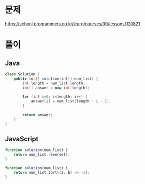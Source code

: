 # 문제
https://school.programmers.co.kr/learn/courses/30/lessons/120821

# 풀이
## Java
```java
class Solution {
    public int[] solution(int[] num_list) {
        int length = num_list.length;
        int[] answer = new int[length];
        
        for (int i=0; i<length; i++) {
            answer[i] = num_list[length - i - 1];
        }
        
        return answer;
    }
}
```

## JavaScript
```javascript
function solution(num_list) {
    return num_list.reverse();
}
```

```javascript
function solution(num_list) {
    return num_list.sort((a, b) => -1);
}
```
